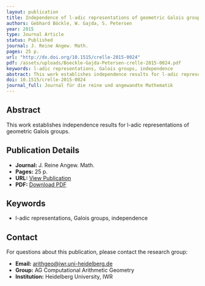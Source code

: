 ```yaml
---
layout: publication
title: Independence of l-adic representations of geometric Galois groups
authors: Gebhard Böckle, W. Gajda, S. Petersen
year: 2015
type: Journal Article
status: Published
journal: J. Reine Angew. Math.
pages: 25 p.
url: "http://dx.doi.org/10.1515/crelle-2015-0024"
pdf: /assets/uploads/Boeckle-Gajda-Petersen-crelle-2015-0024.pdf
keywords: l-adic representations, Galois groups, independence
abstract: This work establishes independence results for l-adic representations of geometric Galois groups.
doi: 10.1515/crelle-2015-0024
journal_full: Journal für die reine und angewandte Mathematik
---
```


## Abstract

This work establishes independence results for l-adic representations of geometric Galois groups.

## Publication Details

- **Journal:** J. Reine Angew. Math.
- **Pages:** 25 p.
- **URL:** [View Publication](http://dx.doi.org/10.1515/crelle-2015-0024)
- **PDF:** [Download PDF](/assets/uploads/Boeckle-Gajda-Petersen-crelle-2015-0024.pdf)

## Keywords

- l-adic representations, Galois groups, independence


## Contact

For questions about this publication, please contact the research group:
- **Email:** arithgeo@iwr.uni-heidelberg.de
- **Group:** AG Computational Arithmetic Geometry
- **Institution:** Heidelberg University, IWR